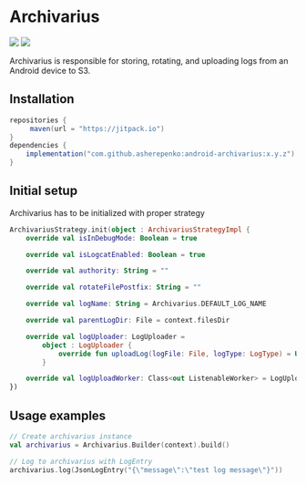 # Archivarius

[![](https://jitci.com/gh/asherepenko/android-archivarius/svg)](https://jitci.com/gh/asherepenko/android-archivarius)
[![](https://jitpack.io/v/asherepenko/android-archivarius.svg)](https://jitpack.io/#asherepenko/android-archivarius) 

Archivarius is responsible for storing, rotating, and uploading logs from an Android device to S3.

## Installation

```gradle
repositories { 
     maven(url = "https://jitpack.io")
}
dependencies {
    implementation("com.github.asherepenko:android-archivarius:x.y.z")
}
```

## Initial setup
Archivarius has to be initialized with proper strategy

```kotlin
ArchivariusStrategy.init(object : ArchivariusStrategyImpl {
    override val isInDebugMode: Boolean = true

    override val isLogcatEnabled: Boolean = true

    override val authority: String = ""

    override val rotateFilePostfix: String = ""

    override val logName: String = Archivarius.DEFAULT_LOG_NAME

    override val parentLogDir: File = context.filesDir

    override val logUploader: LogUploader =
        object : LogUploader {
            override fun uploadLog(logFile: File, logType: LogType) = Unit
        }

    override val logUploadWorker: Class<out ListenableWorker> = LogUploadWorker::class.java
})
```

## Usage examples

```kotlin
// Create archivarius instance
val archivarius = Archivarius.Builder(context).build()

// Log to archivarius with LogEntry
archivarius.log(JsonLogEntry("{\"message\":\"test log message\"}"))
```
